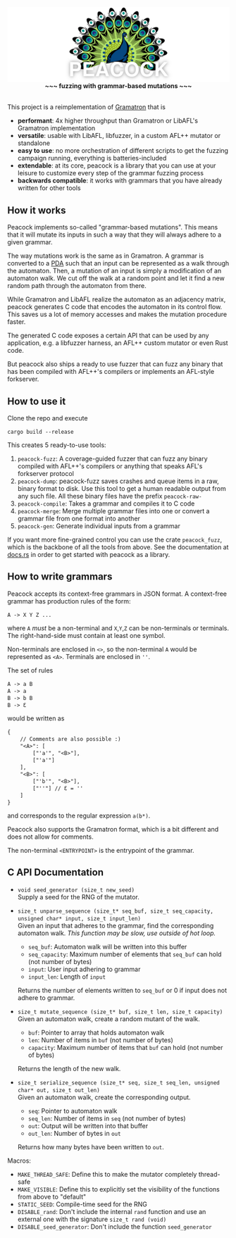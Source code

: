 <div align="center">
    <img align="center" src="logo.png">
    <b>~~~ fuzzing with grammar-based mutations ~~~</b>
</div>

<br/>

This project is a reimplementation of [Gramatron](https://github.com/HexHive/Gramatron) that is

- __performant__: 4x higher throughput than Gramatron or LibAFL's Gramatron implementation
- __versatile__: usable with LibAFL, libfuzzer, in a custom AFL++ mutator or standalone
- __easy to use__: no more orchestration of different scripts to get the fuzzing campaign running, everything is batteries-included
- __extendable__: at its core, peacock is a library that you can use at your leisure to customize every step of the grammar fuzzing process
- __backwards compatible__: it works with grammars that you have already written for other tools

## How it works
Peacock implements so-called "grammar-based mutations". This means that it will mutate its inputs in such a way that they will always adhere to a given grammar.     

The way mutations work is the same as in Gramatron. A grammar is converted to a [PDA](https://en.wikipedia.org/wiki/Pushdown_automaton) such that an input can be represented as a walk through the automaton. Then, a mutation of an input is simply a modification of an automaton walk. We cut off the walk at a random point and let it find a new random path through the automaton from there.

While Gramatron and LibAFL realize the automaton as an adjacency matrix,
peacock generates C code that encodes the automaton in its control flow. This saves us a lot of memory accesses and makes the mutation procedure faster.

The generated C code exposes a certain API that can be used by any application, e.g. a libfuzzer harness, an AFL++ custom mutator or even Rust code.

But peacock also ships a ready to use fuzzer that can fuzz any binary that has been compiled with AFL++'s compilers or implements an AFL-style forkserver.

## How to use it
Clone the repo and execute
```
cargo build --release
```
This creates 5 ready-to-use tools:

1. `peacock-fuzz`: A coverage-guided fuzzer that can fuzz any binary compiled with AFL++'s compilers or anything that speaks AFL's forkserver protocol
2. `peacock-dump`: peacock-fuzz saves crashes and queue items in a raw, binary format to disk. Use this tool to get a human readable output from any such file. All these binary files have the prefix `peacock-raw-`
3. `peacock-compile`: Takes a grammar and compiles it to C code
4. `peacock-merge`: Merge multiple grammar files into one or convert a grammar file from one format into another
5. `peacock-gen`: Generate individual inputs from a grammar

If you want more fine-grained control you can use the crate `peacock_fuzz`, which is the backbone of all the tools from above.
See the documentation at [docs.rs](https://docs.rs/peacock-fuzz) in order to get started with peacock as a library.

## How to write grammars

Peacock accepts its context-free grammars in JSON format.
A context-free grammar has production rules of the form:
```
A -> X Y Z ...
```
where `A` _must_ be a non-terminal and `X`,`Y`,`Z` can be non-terminals or terminals. The right-hand-side must contain at least one symbol.

Non-terminals are enclosed in `<>`, so the non-terminal `A` would be represented as `<A>`. Terminals are enclosed in `''`.

The set of rules 
```
A -> a B
A -> a
B -> b B
B -> Ɛ
```
would be written as
```jsonc
{
    // Comments are also possible :)
    "<A>": [
        ["'a'", "<B>"],
        ["'a'"]
    ],
    "<B>": [
        ["'b'", "<B>"],
        ["''"] // Ɛ = ''
    ]
}
```
and corresponds to the regular expression `a(b*)`.

Peacock also supports the Gramatron format, which is a bit different and does not allow for comments.

The non-terminal `<ENTRYPOINT>` is the entrypoint of the grammar.

## C API Documentation

- `void seed_generator (size_t new_seed)`   
  Supply a seed for the RNG of the mutator.
- `size_t unparse_sequence (size_t* seq_buf, size_t seq_capacity, unsigned char* input, size_t input_len)`   
  Given an input that adheres to the grammar, find the corresponding automaton walk. _This function may be slow, use outside of hot loop._
  - `seq_buf`: Automaton walk will be written into this buffer
  - `seq_capacity`: Maximum number of elements that `seq_buf` can hold (not number of bytes)
  - `input`: User input adhering to grammar
  - `input_len`: Length of `input`
  
  Returns the number of elements written to `seq_buf` or 0 if input does not adhere to grammar.
- `size_t mutate_sequence (size_t* buf, size_t len, size_t capacity)`   
  Given an automaton walk, create a random mutant of the walk.
  - `buf`: Pointer to array that holds automaton walk
  - `len`: Number of items in `buf` (not number of bytes)
  - `capacity`: Maximum number of items that `buf` can hold (not number of bytes)
  
  Returns the length of the new walk.
- `size_t serialize_sequence (size_t* seq, size_t seq_len, unsigned char* out, size_t out_len)`    
  Given an automaton walk, create the corresponding output.
  - `seq`: Pointer to automaton walk
  - `seq_len`: Number of items in `seq` (not number of bytes)
  - `out`: Output will be written into that buffer
  - `out_len`: Number of bytes in `out`
  
  Returns how many bytes have been written to `out`.
  
  
Macros:
- `MAKE_THREAD_SAFE`: Define this to make the mutator completely thread-safe
- `MAKE_VISIBLE`: Define this to explicitly set the visibility of the functions from above to "default"
- `STATIC_SEED`: Compile-time seed for the RNG
- `DISABLE_rand`: Don't include the internal `rand` function and use an external one with the signature `size_t rand (void)`
- `DISABLE_seed_generator`: Don't include the function `seed_generator`
